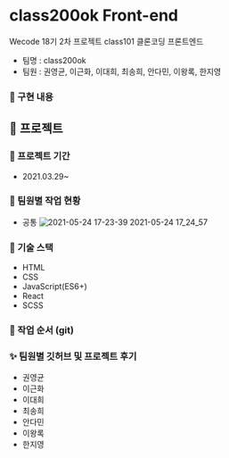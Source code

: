 # class200ok Front-end

Wecode 18기 2차 프로젝트
class101 클론코딩 프론트엔드

- 팀명 : class200ok
- 팀원 : 권영균, 이근화, 이대희, 최송희, 안다민, 이왕록, 한지영

### 🎇 구현 내용

## 🎯 프로젝트

### 📅 프로젝트 기간

- 2021.03.29~

### 🎨 팀원별 작업 현황

- 공통
![2021-05-24 17-23-39 2021-05-24 17_24_57](https://user-images.githubusercontent.com/65877281/119319652-acd9f600-bcb5-11eb-930b-76c18d1e8af5.gif)


### 🔧 기술 스택

- HTML
- CSS
- JavaScript(ES6+)
- React
- SCSS

### 🎢 작업 순서 (git)

### ✨ 팀원별 깃허브 및 프로젝트 후기

- 권영균
- 이근화
- 이대희
- 최송희
- 안다민
- 이왕록
- 한지영
